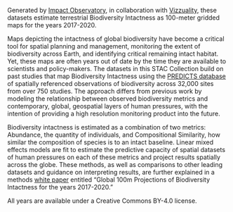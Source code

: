 Generated by [Impact Observatory](https://www.impactobservatory.com/), in collaboration with [Vizzuality](https://www.vizzuality.com/), these datasets estimate terrestrial Biodiversity Intactness as 100-meter gridded maps for the years 2017-2020.

Maps depicting the intactness of global biodiversity have become a critical tool for spatial planning and management, monitoring the extent of biodiversity across Earth, and identifying critical remaining intact habitat. Yet, these maps are often years out of date by the time they are available to scientists and policy-makers. The datasets in this STAC Collection build on past studies that map Biodiversity Intactness using the [PREDICTS database](https://onlinelibrary.wiley.com/doi/full/10.1002/ece3.2579) of spatially referenced observations of biodiversity across 32,000 sites from over 750 studies. The approach differs from previous work by modeling the relationship between observed biodiversity metrics and contemporary, global, geospatial layers of human pressures, with the intention of providing a high resolution monitoring product into the future.

Biodiversity intactness is estimated as a combination of two metrics: Abundance, the quantity of individuals, and Compositional Similarity, how similar the composition of species is to an intact baseline. Linear mixed effects models are fit to estimate the predictive capacity of spatial datasets of human pressures on each of these metrics and project results spatially across the globe. These methods, as well as comparisons to other leading datasets and guidance on interpreting results, are further explained in a methods [white paper](https://ai4edatasetspublicassets.blob.core.windows.net/assets/pdfs/io-biodiversity/Biodiversity_Intactness_whitepaper.pdf) entitled “Global 100m Projections of Biodiversity Intactness for the years 2017-2020.”

All years are available under a Creative Commons BY-4.0 license.
